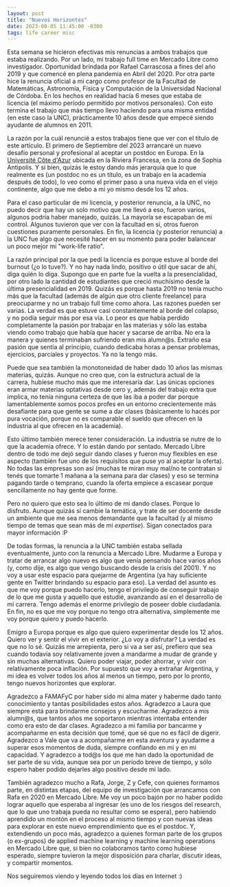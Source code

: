 ```yaml
---
layout: post
title: "Nuevos Horizontes"
date: 2023-08-05 11:45:00 -0300
tags: life career misc
---
```


Esta semana se hicieron efectivas mis renuncias a ambos trabajos que estaba
realizando. Por un lado, mi trabajo full time en Mercado Libre como
investigador. Oportunidad brindada por Rafael Carrascosa a fines del año 2019 y
que comencé en plena pandemia en Abril del 2020. Por otra parte hice la renuncia
oficial a mi cargo como profesor de la Facultad de Matemáticas, Astronomía,
Física y Computación de la Universidad Nacional de Córdoba. En los hechos en
realidad hacía 6 meses que estaba de licencia (el máximo período permitido por
motivos personales). Con esto termina el trabajo que más tiempo llevo haciendo
para una misma entidad (en este caso la UNC), prácticamente 10 años desde que
empecé siendo ayudante de alumnos en 2011.

La razón por la cuál renuncié a estos trabajos tiene que ver con el título de
este artículo. El primero de Septiembre del 2023 arrancaré un nuevo desafío
personal y profesional al aceptar un postdoc en Europa. En la
[Université Côte d'Azur](https://univ-cotedazur.fr/) ubicada en la Riviera
Francesa, en la zona de Sophia Antipolis. Y si bien, quizás le estoy dando más
jerarquía que lo que realmente es (un postdoc no es un título, es un trabajo en
la academia después de todo), lo veo como el primer paso a una nueva vida en el
viejo continente, algo que me debo a mi yo mismo desde los 12 años.

<!-- more -->

Para el caso particular de mi licencia, y posterior renuncia, a la UNC, no puedo
decir que hay un solo motivo que me llevó a eso, fueron varios, algunos podría
haber manejado, quizás. La mayoría se escapaban de mi control. Algunos tuvieron
que ver con la facultad en sí, otros fueron cuestiones puramente personales. En
fin, la licencia (y posterior renuncia) a la UNC fue algo que necesité hacer en
su momento para poder balancear un poco mejor mi "work-life ratio".

La razón principal por la que pedí la licencia es porque estuve al borde del
burnout (¿o lo tuve?). Y no hay nada lindo, positivo o útil que sacar de ahí,
diga quién lo diga. Supongo que en parte fue la vuelta a la presencialidad, por
otro lado la cantidad de estudiantes que creció muchísimo desde la última
presencialidad en 2019. Quizás es porque hasta 2019 no tenía mucho más que la
facultad (además de algún que otro cliente freelance) para preocuparme y no un
trabajo full time como ahora. Las razones pueden ser varias.  La verdad es que
estuve casi constantemente al borde del colapso, y no podía seguir más por esa
vía. Lo peor es que había perdido completamente la pasión por trabajar en las
materias y sólo las estaba viendo como trabajo que había que hacer y sacarse de
arriba. No era la manera y quienes terminaban sufriendo eran mis alumn@s.
Extraño esa pasión que sentía al principio, cuando dedicaba horas a pensar
problemas, ejercicios, parciales y proyectos. Ya no la tengo más.

Puede que sea también la monotoneidad de haber dado 10 años las mismas materias,
quizás. Aunque no creo que, con la estructura actual de la carrera, hubiese
mucho más que me interesaría dar. Las únicas opciones eran armar materias
optativas desde cero y, además del trabajo extra que implica, no tenía ninguna
certeza de que las iba a poder dar porque lamentablemente somos pocos profes en
un entorno crecientemente más desafiante para que gente se sume a dar clases
(básicamente lo hacés por pura vocación, porque no es comparable el sueldo que
ofrecen en la industria al que ofrecen en la academia).

Esto último también merece tener consideración. La industria se nutre de lo que
la academia ofrece. Y lo están dando por sentado. Mercado Libre dentro de todo
me dejó seguir dando clases y fueron muy flexibles en ese aspecto (también fue
uno de los requisitos que puse yo al aceptar la oferta). No todas las empresas
son así (muchas te miran muy mal/no te contratan si tenés que tomarte 1 mañana a
la semana para dar clases) y eso se termina pagando tarde o temprano, cuando la
oferta empiece a escasear porque sencillamente no hay gente que forme.

Pero no quiero que esto sea lo último de mi dando clases. Porque lo disfruto.
Aunque quizás sí cambie la temática, y trate de ser docente desde un ambiente
que me sea menos demandante que la facultad (y al mismo tiempo de temas que sean
más de mi *expertise*). Sigan conectados para mayor información :P

De todas formas, la renuncia a la UNC también estaba sellada eventualmente,
junto con la renuncia a Mercado Libre. Mudarme a Europa y tratar de arrancar
algo nuevo es algo que venía pensando hace varios años (y, como dije, es algo
que vengo buscando desde la crisis del 2001). Y no voy a usar este espacio para
quejarme de Argentina (ya hay suficiente gente en Twitter brindando su espacio
para eso). La verdad del asunto es que me voy porque puedo hacerlo, tengo el
privilegio de conseguir trabajo de lo que me gusta y aquello que estudié,
avanzando así en el desarrollo de mi carrera. Tengo además el enorme privilegio
de poseer doble ciudadanía. En fin, no es que me voy porque no tengo otra
alternativa, simplemente me voy porque quiero y puedo hacerlo.

Emigro a Europa porque es algo que quiero experimentar desde los 12 años. Quiero
ver y sentir el vivir en el exterior. ¿Lo voy a disfrutar? La verdad es que no
lo sé. Quizás me arrepienta, pero si va a ser así, prefiero que sea cuando
todavía soy relativamente joven a mandarme a mudar de grande y sin muchas
alternativas. Quiero poder viajar, poder ahorrar, y vivir con relativamente poca
inflación. Por supuesto que voy a extrañar Argentina, y mi idea es volver todos
los años al menos un tiempo, pero por lo pronto, tengo nuevos horizontes que
explorar.

Agradezco a FAMAFyC por haber sido mi alma mater y haberme dado tanto
conocimiento y tantas posibilidades estos años. Agradezco a Laura que siempre
está para brindarme consejos y escucharme. Agradezco a mis alumn@s, que tantos
años me soportaron mientras intentaba entender como era esto de dar clases.
Agradezco a mi familia por bancarme y acompañarme en esta decisión que tomé, que
sé que no es fácil de digerir. Agradezco a Vale que va a acompañarme en esta
aventura y ayudarme a superar esos momentos de duda, siempre confiando en mi y
en mi capacidad.  Y agradezco a tod@s los que me han dado la oportunidad de ser
parte de su vida, aunque sea por un período breve de tiempo, y sólo espero haber
podido dejarles algo positivo desde mi lado.

También agradezco mucho a Rafa, Jorge, Z y Cefe, con quienes formamos parte, en
distintas etapas, del equipo de investigación que arrancamos con Rafa en 2020 en
Mercado Libre. Me voy un poco bajón por no haber podido lograr aquello que
esperaba al ingresar (es uno de los riesgos del research, que lo que uno trabaja
pueda no resultar como se espera), pero habiendo aprendido un montón en el
proceso al mismo tiempo y con nuevas ideas para explorar en este nuevo
emprendimiento que es el postdoc. Y, extendiendo un poco más, agradezco a
quienes forman parte de los grupos (o ex-grupos) de applied machine learning y
machine learning operations en Mercado Libre que, si bien no colaboramos tanto
como hubiese esperado, siempre tuvieron la mejor disposición para charlar,
discutir ideas, y compartir momentos.

Nos seguiremos viendo y leyendo todos los días en Internet :)
